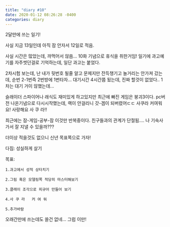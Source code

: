 ```yaml
---
title: "diary #10"
date: 2020-01-12 08:26:28 -0400
categories: diary
---
```


2달만에 쓰는 일기!

사실 지금 13일인데 아직 잠 안자서 12일로 적음.

사실 시간은 많았는데, 까먹어서 않씀... 10화 기념으로 휴식을 취한거임!
일기에 과고예기를 자주썻던걸로 기억하는데, 일단 과고는 붙었다.

2차시험 보는데, 난 내가 뒷번호 될줄 알고 문제지만 잔득챙기고 놀거리는 안가져 갔는데, 순번 2-1번즉 2번방에 1번타자...
대기시간 4시간쯤 됬는데, 진짜 할것이 없었다.. 1차는 대기 거이 않했는데...

슬래이더 스파이어나 래식도 재미있게 하고있지만 최근에 빠진 게임은 붕괴3이다. pc버전 나온기념으로 다시시작했는데, 랙이 안걸리니 갓-겜이 되버렸어ㄷㄷ
사쿠라 커여워요! 사랑해요 사 쿠 라!!

최근에는 잠-게임-공부-잠 이것만 반복중이다. 친구들과의 관계가 단절됨.... 나 기숙사 가서 잘 지낼 수 있을까???

더이상 적을것도 없으니 신년 목표쪽으로 가자!

다짐: 성실하게 살기

목표:    
    
    1.과고에서 성적 상타치기
    
    2.그림 혹은 모델링쪽 적당히 마스터해보기
    
    3.클래이 조각으로 피규어 만들어 보기
    
    4.사 쿠 라   커 여 워
    
    5.추가바람
  
오래간만에 쓰는데도 쓸건 없네... 그럼 이만!
